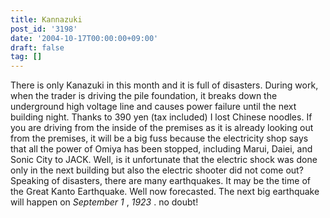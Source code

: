 ```yaml
---
title: Kannazuki
post_id: '3198'
date: '2004-10-17T00:00:00+09:00'
draft: false
tag: []
---
```


There is only Kanazuki in this month and it is full of disasters. During work, when the trader is driving the pile foundation, it breaks down the underground high voltage line and causes power failure until the next building night. Thanks to 390 yen (tax included) I lost Chinese noodles. If you are driving from the inside of the premises as it is already looking out from the premises, it will be a big fuss because the electricity shop says that all the power of Omiya has been stopped, including Marui, Daiei, and Sonic City to JACK. Well, is it unfortunate that the electric shock was done only in the next building but also the electric shooter did not come out? Speaking of disasters, there are many earthquakes. It may be the time of the Great Kanto Earthquake. Well now forecasted. The next big earthquake will happen on _September 1_ , _1923_ . no doubt!